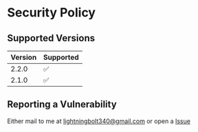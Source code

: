 # Security Policy

## Supported Versions

| Version | Supported          |
| ------- | ------------------ |
| 2.2.0   | :white_check_mark: |
| 2.1.0   | :white_check_mark: |

## Reporting a Vulnerability

Either mail to me at lightningbolt340@gmail.com or open a [Issue](www.github.com/Random-Face-Generator/issues)
